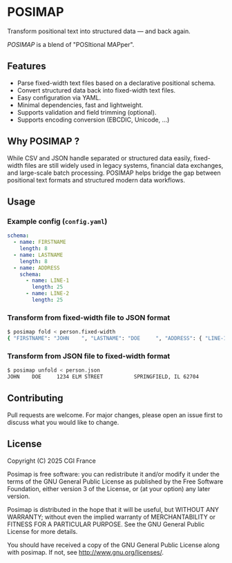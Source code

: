 # POSIMAP

Transform positional text into structured data — and back again.

*POSIMAP* is a blend of "POSItional MAPper".

## Features

- Parse fixed-width text files based on a declarative positional schema.
- Convert structured data back into fixed-width text files.
- Easy configuration via YAML.
- Minimal dependencies, fast and lightweight.
- Supports validation and field trimming (optional).
- Supports encoding conversion (EBCDIC, Unicode, ...)

## Why POSIMAP ?

While CSV and JSON handle separated or structured data easily, fixed-width files are still widely used in legacy systems, financial data exchanges, and large-scale batch processing. POSIMAP helps bridge the gap between positional text formats and structured modern data workflows.

## Usage

### Example config (`config.yaml`)

```yaml
schema:
  - name: FIRSTNAME
    length: 8
  - name: LASTNAME
    length: 8
  - name: ADDRESS
    schema:
      - name: LINE-1
        length: 25
      - name: LINE-2
        length: 25
```

### Transform from fixed-width file to JSON format

```bash
$ posimap fold < person.fixed-width
{ "FIRSTNAME": "JOHN    ", "LASTNAME": "DOE     ", "ADDRESS": { "LINE-1": "1234 ELM STREET          ", "LINE-2": "SPRINGFIELD, IL 62704    " } }
```

### Transform from JSON file to fixed-width format

```bash
$ posimap unfold < person.json
JOHN    DOE     1234 ELM STREET          SPRINGFIELD, IL 62704
```

## Contributing

Pull requests are welcome. For major changes, please open an issue first to discuss what you would like to change.

## License

Copyright (C) 2025 CGI France

Posimap is free software: you can redistribute it and/or modify it under the terms of the GNU General Public License as published by the Free Software Foundation, either version 3 of the License, or (at your option) any later version.

Posimap is distributed in the hope that it will be useful, but WITHOUT ANY WARRANTY; without even the implied warranty of MERCHANTABILITY or FITNESS FOR A PARTICULAR PURPOSE. See the GNU General Public License for more details.

You should have received a copy of the GNU General Public License along with posimap. If not, see http://www.gnu.org/licenses/.
